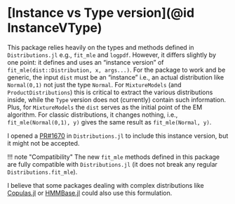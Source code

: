 
# [Instance vs Type version](@id InstanceVType)

This package relies heavily on the types and methods defined in `Distributions.jl` e.g., `fit_mle` and `logpdf`.
However, it differs slightly by one point: it defines and uses an “instance version” of `fit_mle(dist::Distribution, x, args...)`.
For the package to work and be generic, the input `dist` must be an “instance” i.e., an actual distribution like `Normal(0,1)` not just the type `Normal`.
For `MixtureModels` (and `ProductDistributions`) this is critical to extract the various distributions inside, while the `Type` version does not (currently) contain such information.
Plus, for `MixtureModels` the `dist` serves as the initial point of the EM algorithm.
For classic distributions, it changes nothing, i.e., `fit_mle(Normal(0,1), y)` gives the same result as `fit_mle(Normal, y)`.

I opened a [PR#1670](https://github.com/JuliaStats/Distributions.jl/pull/1670) in `Distributions.jl` to include this instance version, but it might not be accepted.

!!! note "Compatibility"
    The new `fit_mle` methods defined in this package are fully compatible with `Distributions.jl` (it does not break any regular `Distributions.fit_mle`).

I believe that some packages dealing with complex distributions like [Copulas.jl](https://github.com/lrnv/Copulas.jl/blob/08aca27dc0a28e4932e5e2c0dd04482bb3b04f48/test/some_tests.jl#L8) or [HMMBase.jl](https://github.com/maxmouchet/HMMBase.jl) could also use this formulation.
